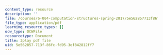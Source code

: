 ```yaml
---
content_type: resource
description: ''
file: /courses/6-004-computation-structures-spring-2017/5e562857713f86fcfd953ef842812ff7_UDow47-q5KI.pdf
file_type: application/pdf
learning_resource_types: []
ocw_type: OCWFile
resourcetype: Document
title: 3play pdf file
uid: 5e562857-713f-86fc-fd95-3ef842812ff7
---
```

